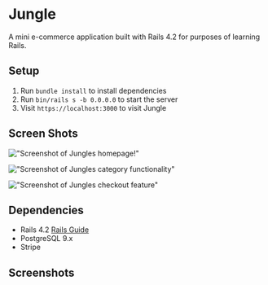 # Jungle

A mini e-commerce application built with Rails 4.2 for purposes of learning Rails.

## Setup

1. Run `bundle install` to install dependencies
2. Run `bin/rails s -b 0.0.0.0` to start the server
3. Visit `https://localhost:3000` to visit Jungle

## Screen Shots

!["Screenshot of Jungles homepage!"](https://user-images.githubusercontent.com/78564008/153445018-4d3274d5-dff9-40bc-81af-4d2ce36e83b8.png)

!["Screenshot of Jungles category functionality"](https://user-images.githubusercontent.com/78564008/153445136-07a1bb05-cf2c-442a-b31b-4ec60ddbaa0e.png)

!["Screenshot of Jungles checkout feature"](https://user-images.githubusercontent.com/78564008/153445169-5a53409f-782e-42c5-acd9-bbbc1b97d896.png)

## Dependencies

* Rails 4.2 [Rails Guide](http://guides.rubyonrails.org/v4.2/)
* PostgreSQL 9.x
* Stripe

## Screenshots 
